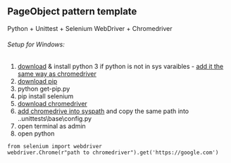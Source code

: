 ## PageObject pattern template
Python + Unittest + Selenium WebDriver + Chromedriver

###### Setup for Windows:

1. [download](https://www.python.org/ftp/python/3.6.4/python-3.6.4-amd64-webinstall.exe) & install python 3 if python is not in sys varaibles - [add it the same way as chromedriver](https://developers.thomsonreuters.com/sites/default/files/How%20To%20Add%20ChromeDriver%20To%20System%20Variables_0.pdf)
2. [download pip](https://bootstrap.pypa.io/get-pip.py)
3. python get-pip.py
4. pip install selenium
5. [download chromedriver](https://chromedriver.storage.googleapis.com/2.35/chromedriver_win32.zip)
6. [add chromedrive into syspath](https://developers.thomsonreuters.com/sites/default/files/How%20To%20Add%20ChromeDriver%20To%20System%20Variables_0.pdf) and copy the same path into ..unittests\\base\config.py
7. open terminal as admin
8. open python
```
from selenium import webdriver
webdriver.Chrome(r"path to chromedriver").get('https://google.com')
```

